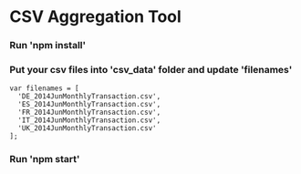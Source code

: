 # CSV Aggregation Tool

### Run 'npm install'

### Put your csv files into 'csv_data' folder and update 'filenames'
```
var filenames = [
  'DE_2014JunMonthlyTransaction.csv',
  'ES_2014JunMonthlyTransaction.csv',
  'FR_2014JunMonthlyTransaction.csv',
  'IT_2014JunMonthlyTransaction.csv',
  'UK_2014JunMonthlyTransaction.csv'
];
```

### Run 'npm start'
